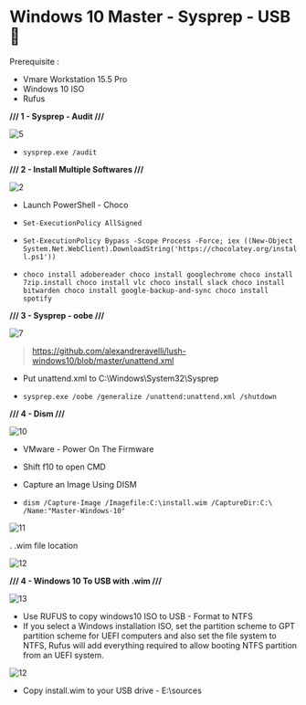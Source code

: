 # Windows 10 Master - Sysprep - USB 🦾

Prerequisite :

- Vmare Workstation 15.5 Pro
- Windows 10 ISO
- Rufus


**///  1 - Sysprep - Audit ///**

![5](https://user-images.githubusercontent.com/22911613/84352420-967a7d80-abbd-11ea-9540-a5a422b6fcbb.jpg)

- ``` sysprep.exe /audit ```

**///  2 - Install Multiple Softwares  ///**

![2](https://user-images.githubusercontent.com/22911613/84348996-a5116680-abb6-11ea-891e-e64e0c6cac97.jpg)

- Launch PowerShell - Choco

- ``` Set-ExecutionPolicy AllSigned ```
- ``` Set-ExecutionPolicy Bypass -Scope Process -Force; iex ((New-Object System.Net.WebClient).DownloadString('https://chocolatey.org/install.ps1')) ```
- ``` choco install adobereader choco install googlechrome choco install 7zip.install choco install vlc choco install slack choco install bitwarden choco install google-backup-and-sync choco install spotify ```


**///  3 - Sysprep - oobe  ///**

![7](https://user-images.githubusercontent.com/22911613/84355106-5669c980-abc2-11ea-97a2-74a4f6a6845a.jpg)

> https://github.com/alexandreravelli/lush-windows10/blob/master/unattend.xml

- Put unattend.xml to C:\Windows\System32\Sysprep

- ``` sysprep.exe /oobe /generalize /unattend:unattend.xml /shutdown ```

**/// 4 - Dism ///**

![10](https://user-images.githubusercontent.com/22911613/84355474-f889b180-abc2-11ea-8a90-2c7ae33b6939.jpg)

- VMware - Power On The Firmware 
- Shift f10 to open CMD
- Capture an Image Using DISM 

- ``` dism /Capture-Image /Imagefile:C:\install.wim /CaptureDir:C:\ /Name:"Master-Windows-10" ```

![11](https://user-images.githubusercontent.com/22911613/84358253-2b35a900-abc7-11ea-8d9d-8e11cd809d94.jpg)

. .wim file location

![12](https://user-images.githubusercontent.com/22911613/84359154-84520c80-abc8-11ea-8e9f-4fb53ef5ddc9.jpg)

**/// 4 - Windows 10 To USB with .wim ///**

![13](https://user-images.githubusercontent.com/22911613/84360478-6be2f180-abca-11ea-96dc-21e30a98730a.jpg)

- Use RUFUS to copy windows10 ISO to USB - Format to NTFS
- If you select a Windows installation ISO, set the partition scheme to GPT partition scheme for UEFI computers and also set the file system to NTFS, Rufus will add everything required to allow booting NTFS partition from an UEFI system.

![12](https://user-images.githubusercontent.com/22911613/84361679-4ce55f00-abcc-11ea-8318-642d11987b65.jpg)

- Copy install.wim to your USB drive - E:\sources


